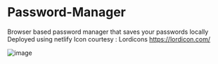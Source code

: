 # Password-Manager
 Browser based password manager that saves your passwords locally
 Deployed using netlify
 Icon courtesy : Lordicons https://lordicon.com/

![image](https://github.com/DebjitPal9/Password-Manager/assets/63508896/4e21ea3f-d5c4-4288-b579-eb74cca051cb)


